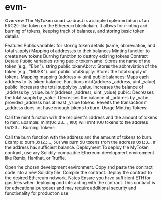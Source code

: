 # evm-
Overview
The MyToken smart contract is a simple implementation of an ERC20-like token on the Ethereum blockchain. It allows for minting and burning of tokens, keeping track of balances, and storing basic token details.

Features
Public variables for storing token details (name, abbreviation, and total supply)
Mapping of addresses to their balances
Minting function to create new tokens
Burning function to destroy existing tokens
Contract Details
Public Variables
string public tokenName: Stores the name of the token (e.g., "Elon").
string public tokenAbbrv: Stores the abbreviation of the token (e.g., "MUSK").
uint public totalSupply: Stores the total supply of tokens.
Mapping
mapping (address => uint) public balances: Maps each address to its token balance.
Functions
mint(address _address, uint _value) public:
Increases the total supply by _value.
Increases the balance of _address by _value.
burn(address _address, uint _value) public:
Decreases the total supply by _value.
Decreases the balance of _address by _value, provided _address has at least _value tokens.
Reverts the transaction if _address does not have enough tokens to burn.
Usage
Minting Tokens:

Call the mint function with the recipient's address and the amount of tokens to mint.
Example: mint(0x123..., 100) will mint 100 tokens to the address 0x123....
Burning Tokens:

Call the burn function with the address and the amount of tokens to burn.
Example: burn(0x123..., 50) will burn 50 tokens from the address 0x123... if the address has sufficient balance.
Deployment
To deploy the MyToken contract, use any Solidity-compatible Ethereum development environment like Remix, Hardhat, or Truffle.

Open the chosen development environment.
Copy and paste the contract code into a new Solidity file.
Compile the contract.
Deploy the contract to the desired Ethereum network.
Notes
Ensure you have sufficient ETH for gas fees when deploying and interacting with the contract.
This contract is for educational purposes and may require additional security and functionality for production use

